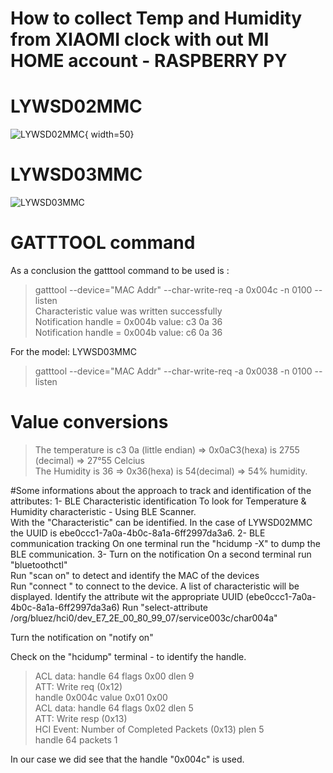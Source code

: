  
# How to collect Temp and Humidity from XIAOMI clock with out MI HOME account - RASPBERRY PY
# LYWSD02MMC

![LYWSD02MMC](https://user-images.githubusercontent.com/32024959/150021795-dc90d4a5-64a9-40ae-bc4f-82fbd330171d.jpg){ width=50}

# LYWSD03MMC

![LYWSD03MMC](https://user-images.githubusercontent.com/32024959/150021528-b9583cac-ff0a-4df0-8ffa-3ae525ca1bfe.jpg)


# GATTTOOL command
As a conclusion the gatttool command to be used is :
>gatttool --device="MAC Addr" --char-write-req -a 0x004c -n 0100  --listen  
Characteristic value was written successfully  
Notification handle = 0x004b value: c3 0a 36  
Notification handle = 0x004b value: c6 0a 36  

For the model: LYWSD03MMC
>gatttool --device="MAC Addr" --char-write-req -a 0x0038 -n 0100  --listen  
  
# Value conversions
>The temperature is c3 0a (little endian) => 0x0aC3(hexa) is 2755 (decimal) => 27°55 Celcius  
>The Humidity is 36 => 0x36(hexa) is 54(decimal) => 54% humidity.  

#Some informations about the approach to track and identification of the attributes: 
1- BLE Characteristic identification
To look for Temperature & Humidity characteristic - Using BLE Scanner.  
With the "Characteristic" can be identified. In the case of LYWSD02MMC the UUID is ebe0ccc1-7a0a-4b0c-8a1a-6ff2997da3a6.
2- BLE communication tracking
On one terminal run the "hcidump -X" to dump the BLE communication.
3- Turn on the notification 
On a second terminal run "bluetoothctl"  
Run "scan on" to detect and identify the MAC of the devices  
Run "connect <MAC Addr>" to connect to the device. 
A list of characteristic will be displayed. Identify the attribute wit the appropriate UUID (ebe0ccc1-7a0a-4b0c-8a1a-6ff2997da3a6) 
Run "select-attribute /org/bluez/hci0/dev_E7_2E_00_80_99_07/service003c/char004a" 
  
Turn the notification on "notify on"  

Check on the "hcidump" terminal - to identify the handle.  
  
> ACL data: handle 64 flags 0x00 dlen 9  
  ATT: Write req (0x12)  
     handle 0x004c value  0x01 0x00  
 ACL data: handle 64 flags 0x02 dlen 5  
   ATT: Write resp (0x13)  
 HCI Event: Number of Completed Packets (0x13) plen 5  
    handle 64 packets 1  

In our case we did see that the handle "0x004c" is used.

